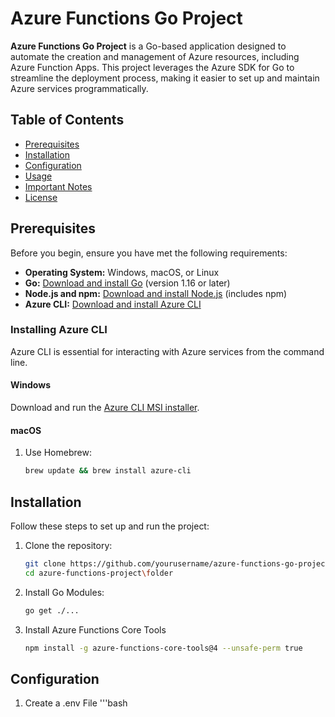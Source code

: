 # Azure Functions Go Project

**Azure Functions Go Project** is a Go-based application designed to automate the creation and management of Azure resources, including Azure Function Apps. This project leverages the Azure SDK for Go to streamline the deployment process, making it easier to set up and maintain Azure services programmatically.

## Table of Contents

- [Prerequisites](#prerequisites)
- [Installation](#installation)
- [Configuration](#configuration)
- [Usage](#usage)
- [Important Notes](#important-notes)
- [License](#license)

## Prerequisites

Before you begin, ensure you have met the following requirements:

- **Operating System:** Windows, macOS, or Linux
- **Go:** [Download and install Go](https://golang.org/dl/) (version 1.16 or later)
- **Node.js and npm:** [Download and install Node.js](https://nodejs.org/) (includes npm)
- **Azure CLI:** [Download and install Azure CLI](https://docs.microsoft.com/en-us/cli/azure/install-azure-cli)

### Installing Azure CLI

Azure CLI is essential for interacting with Azure services from the command line.

#### Windows

Download and run the [Azure CLI MSI installer](https://aka.ms/installazurecliwindows).

#### macOS

1. Use Homebrew:
   ```bash
   brew update && brew install azure-cli

## Installation
Follow these steps to set up and run the project:

1. Clone the repository:
   ```bash
   git clone https://github.com/yourusername/azure-functions-go-project.git
   cd azure-functions-project\folder
2. Install Go Modules:
   ```bash
   go get ./...
3. Install Azure Functions Core Tools
   ```bash
   npm install -g azure-functions-core-tools@4 --unsafe-perm true

## Configuration

1. Create a .env File
   '''bash


   
